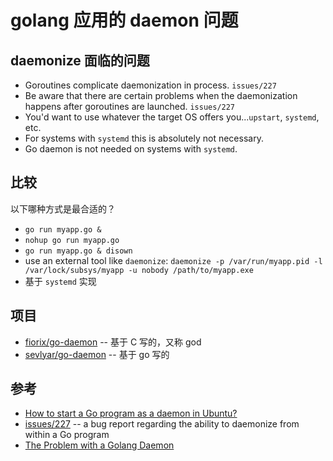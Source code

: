 # golang 应用的 daemon 问题

## daemonize 面临的问题

- Goroutines complicate daemonization in process. `issues/227`
- Be aware that there are certain problems when the daemonization happens after goroutines are launched. `issues/227`
- You'd want to use whatever the target OS offers you...`upstart`, `systemd`, etc.
- For systems with `systemd` this is absolutely not necessary.
- Go daemon is not needed on systems with `systemd`.

## 比较

以下哪种方式是最合适的？

- `go run myapp.go &`
- `nohup go run myapp.go`
- `go run myapp.go & disown`
- use an external tool like `daemonize`: `daemonize -p /var/run/myapp.pid -l /var/lock/subsys/myapp -u nobody /path/to/myapp.exe`
- 基于 `systemd` 实现

## 项目

- [fiorix/go-daemon](https://github.com/fiorix/go-daemon) -- 基于 C 写的，又称 god
- [sevlyar/go-daemon](https://github.com/sevlyar/go-daemon) -- 基于 go 写的

## 参考

- [How to start a Go program as a daemon in Ubuntu?](https://stackoverflow.com/questions/10067295/how-to-start-a-go-program-as-a-daemon-in-ubuntu)
- [issues/227](https://github.com/golang/go/issues/227) -- a bug report regarding the ability to daemonize from within a Go program
- [The Problem with a Golang Daemon](http://www.ryanday.net/2012/09/04/the-problem-with-a-golang-daemon/)


